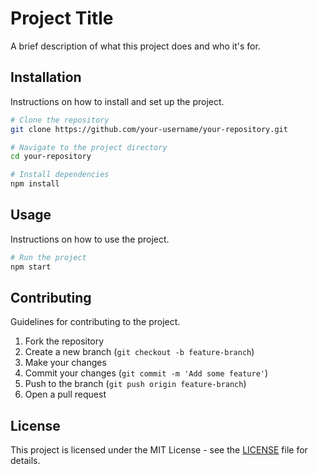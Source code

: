 # Project Title

A brief description of what this project does and who it's for.

## Installation

Instructions on how to install and set up the project.

```bash
# Clone the repository
git clone https://github.com/your-username/your-repository.git

# Navigate to the project directory
cd your-repository

# Install dependencies
npm install
```

## Usage

Instructions on how to use the project.

```bash
# Run the project
npm start
```

## Contributing

Guidelines for contributing to the project.

1. Fork the repository
2. Create a new branch (`git checkout -b feature-branch`)
3. Make your changes
4. Commit your changes (`git commit -m 'Add some feature'`)
5. Push to the branch (`git push origin feature-branch`)
6. Open a pull request

## License

This project is licensed under the MIT License - see the [LICENSE](LICENSE) file for details.